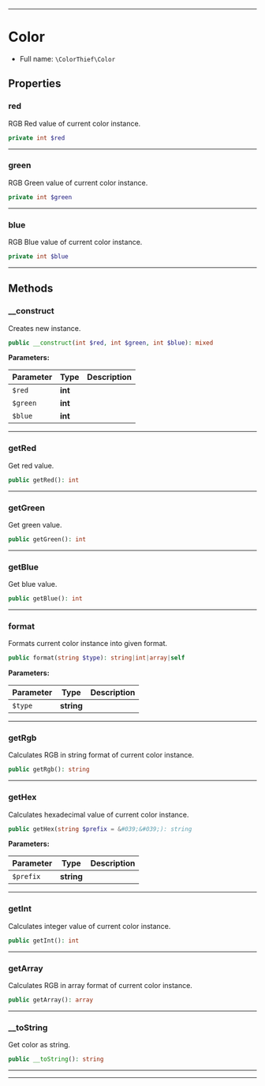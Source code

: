 ***

# Color





* Full name: `\ColorThief\Color`



## Properties


### red

RGB Red value of current color instance.

```php
private int $red
```






***

### green

RGB Green value of current color instance.

```php
private int $green
```






***

### blue

RGB Blue value of current color instance.

```php
private int $blue
```






***

## Methods


### __construct

Creates new instance.

```php
public __construct(int $red, int $green, int $blue): mixed
```








**Parameters:**

| Parameter | Type | Description |
|-----------|------|-------------|
| `$red` | **int** |  |
| `$green` | **int** |  |
| `$blue` | **int** |  |




***

### getRed

Get red value.

```php
public getRed(): int
```











***

### getGreen

Get green value.

```php
public getGreen(): int
```











***

### getBlue

Get blue value.

```php
public getBlue(): int
```











***

### format

Formats current color instance into given format.

```php
public format(string $type): string|int|array|self
```








**Parameters:**

| Parameter | Type | Description |
|-----------|------|-------------|
| `$type` | **string** |  |




***

### getRgb

Calculates RGB in string format of current color instance.

```php
public getRgb(): string
```











***

### getHex

Calculates hexadecimal value of current color instance.

```php
public getHex(string $prefix = &#039;&#039;): string
```








**Parameters:**

| Parameter | Type | Description |
|-----------|------|-------------|
| `$prefix` | **string** |  |




***

### getInt

Calculates integer value of current color instance.

```php
public getInt(): int
```











***

### getArray

Calculates RGB in array format of current color instance.

```php
public getArray(): array
```











***

### __toString

Get color as string.

```php
public __toString(): string
```











***


***

